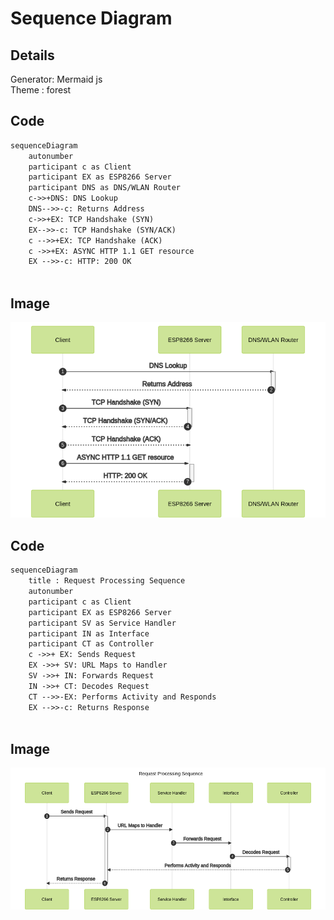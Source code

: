 # Sequence Diagram

## Details
Generator: Mermaid js  
Theme : forest 

## Code

```markdown
sequenceDiagram
    autonumber
    participant c as Client
    participant EX as ESP8266 Server
    participant DNS as DNS/WLAN Router
    c->>+DNS: DNS Lookup 
    DNS-->>-c: Returns Address
    c->>+EX: TCP Handshake (SYN)
    EX-->>-c: TCP Handshake (SYN/ACK)
    c -->>+EX: TCP Handshake (ACK)
    c ->>+EX: ASYNC HTTP 1.1 GET resource 
    EX -->>-c: HTTP: 200 OK
   
```

## Image

![Sequence Diagram](sequencemjs.png)

## Code

```markdown
sequenceDiagram
    title : Request Processing Sequence 
    autonumber
    participant c as Client
    participant EX as ESP8266 Server
    participant SV as Service Handler
    participant IN as Interface
    participant CT as Controller
    c ->>+ EX: Sends Request
    EX ->>+ SV: URL Maps to Handler 
    SV ->>+ IN: Forwards Request
    IN ->>+ CT: Decodes Request
    CT -->>-EX: Performs Activity and Responds
    EX -->>-c: Returns Response
   
```

## Image

![Sequence Diagram](r-p-sequence.png)
